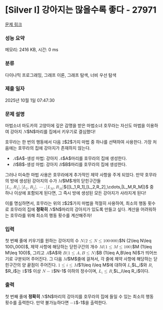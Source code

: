 # [Silver I] 강아지는 많을수록 좋다 - 27971 

[문제 링크](https://www.acmicpc.net/problem/27971) 

### 성능 요약

메모리: 2416 KB, 시간: 0 ms

### 분류

다이나믹 프로그래밍, 그래프 이론, 그래프 탐색, 너비 우선 탐색

### 제출 일자

2025년 10월 1일 07:47:30

### 문제 설명

<p>마법소녀 마도카의 고양이에 깊은 감명을 받은 마법소녀 호무라는 자신도 마법을 이용하여 강아지 <mjx-container class="MathJax" jax="CHTML" style="font-size: 104.6%; position: relative;"><mjx-math class="MJX-TEX" aria-hidden="true"><mjx-mi class="mjx-i"><mjx-c class="mjx-c1D441 TEX-I"></mjx-c></mjx-mi></mjx-math><mjx-assistive-mml unselectable="on" display="inline"><math xmlns="http://www.w3.org/1998/Math/MathML"><mi>N</mi></math></mjx-assistive-mml><span aria-hidden="true" class="no-mathjax mjx-copytext">$N$</span></mjx-container>마리를 집에서 키우기로 결심했다!</p>

<p>호무라는 한 번의 행동에서 다음 <mjx-container class="MathJax" jax="CHTML" style="font-size: 104.6%; position: relative;"><mjx-math class="MJX-TEX" aria-hidden="true"><mjx-mn class="mjx-n"><mjx-c class="mjx-c32"></mjx-c></mjx-mn></mjx-math><mjx-assistive-mml unselectable="on" display="inline"><math xmlns="http://www.w3.org/1998/Math/MathML"><mn>2</mn></math></mjx-assistive-mml><span aria-hidden="true" class="no-mathjax mjx-copytext">$2$</span></mjx-container>가지 마법 중 하나를 선택하여 사용한다. 가장 처음에는 호무라의 집에 강아지가 존재하지 않는다.</p>

<ul>
	<li><mjx-container class="MathJax" jax="CHTML" style="font-size: 104.6%; position: relative;"> <mjx-math class="MJX-TEX" aria-hidden="true"><mjx-mi class="mjx-i"><mjx-c class="mjx-c1D434 TEX-I"></mjx-c></mjx-mi></mjx-math><mjx-assistive-mml unselectable="on" display="inline"><math xmlns="http://www.w3.org/1998/Math/MathML"><mi>A</mi></math></mjx-assistive-mml><span aria-hidden="true" class="no-mathjax mjx-copytext">$A$</span></mjx-container>-생성 마법: 강아지 <mjx-container class="MathJax" jax="CHTML" style="font-size: 104.6%; position: relative;"><mjx-math class="MJX-TEX" aria-hidden="true"><mjx-mi class="mjx-i"><mjx-c class="mjx-c1D434 TEX-I"></mjx-c></mjx-mi></mjx-math><mjx-assistive-mml unselectable="on" display="inline"><math xmlns="http://www.w3.org/1998/Math/MathML"><mi>A</mi></math></mjx-assistive-mml><span aria-hidden="true" class="no-mathjax mjx-copytext">$A$</span></mjx-container>마리를 호무라의 집에 생성한다.</li>
	<li><mjx-container class="MathJax" jax="CHTML" style="font-size: 104.6%; position: relative;"> <mjx-math class="MJX-TEX" aria-hidden="true"><mjx-mi class="mjx-i"><mjx-c class="mjx-c1D435 TEX-I"></mjx-c></mjx-mi></mjx-math><mjx-assistive-mml unselectable="on" display="inline"><math xmlns="http://www.w3.org/1998/Math/MathML"><mi>B</mi></math></mjx-assistive-mml><span aria-hidden="true" class="no-mathjax mjx-copytext">$B$</span></mjx-container>-생성 마법: 강아지 <mjx-container class="MathJax" jax="CHTML" style="font-size: 104.6%; position: relative;"><mjx-math class="MJX-TEX" aria-hidden="true"><mjx-mi class="mjx-i"><mjx-c class="mjx-c1D435 TEX-I"></mjx-c></mjx-mi></mjx-math><mjx-assistive-mml unselectable="on" display="inline"><math xmlns="http://www.w3.org/1998/Math/MathML"><mi>B</mi></math></mjx-assistive-mml><span aria-hidden="true" class="no-mathjax mjx-copytext">$B$</span></mjx-container>마리를 호무라의 집에 생성한다.</li>
</ul>

<p>그러나 미숙한 마법 사용은 호무라에게 추가적인 제약 사항을 주게 되었다. 만약 호무라의 방에 생성된 강아지의 수가 <mjx-container class="MathJax" jax="CHTML" style="font-size: 104.6%; position: relative;"><mjx-math class="MJX-TEX" aria-hidden="true"><mjx-mi class="mjx-i"><mjx-c class="mjx-c1D440 TEX-I"></mjx-c></mjx-mi></mjx-math><mjx-assistive-mml unselectable="on" display="inline"><math xmlns="http://www.w3.org/1998/Math/MathML"><mi>M</mi></math></mjx-assistive-mml><span aria-hidden="true" class="no-mathjax mjx-copytext">$M$</span></mjx-container>개의 닫힌구간들 <mjx-container class="MathJax" jax="CHTML" style="font-size: 104.6%; position: relative;"><mjx-math class="MJX-TEX" aria-hidden="true"><mjx-texatom texclass="ORD"><mjx-mo class="mjx-n"><mjx-c class="mjx-c5B"></mjx-c></mjx-mo><mjx-msub><mjx-mi class="mjx-i"><mjx-c class="mjx-c1D43F TEX-I"></mjx-c></mjx-mi><mjx-script style="vertical-align: -0.15em;"><mjx-mn class="mjx-n" size="s"><mjx-c class="mjx-c31"></mjx-c></mjx-mn></mjx-script></mjx-msub><mjx-mo class="mjx-n"><mjx-c class="mjx-c2C"></mjx-c></mjx-mo><mjx-msub space="2"><mjx-mi class="mjx-i"><mjx-c class="mjx-c1D445 TEX-I"></mjx-c></mjx-mi><mjx-script style="vertical-align: -0.15em;"><mjx-mn class="mjx-n" size="s"><mjx-c class="mjx-c31"></mjx-c></mjx-mn></mjx-script></mjx-msub><mjx-mo class="mjx-n"><mjx-c class="mjx-c5D"></mjx-c></mjx-mo><mjx-mo class="mjx-n"><mjx-c class="mjx-c2C"></mjx-c></mjx-mo><mjx-mo class="mjx-n" space="2"><mjx-c class="mjx-c5B"></mjx-c></mjx-mo><mjx-msub><mjx-mi class="mjx-i"><mjx-c class="mjx-c1D43F TEX-I"></mjx-c></mjx-mi><mjx-script style="vertical-align: -0.15em;"><mjx-mn class="mjx-n" size="s"><mjx-c class="mjx-c32"></mjx-c></mjx-mn></mjx-script></mjx-msub><mjx-mo class="mjx-n"><mjx-c class="mjx-c2C"></mjx-c></mjx-mo><mjx-msub space="2"><mjx-mi class="mjx-i"><mjx-c class="mjx-c1D445 TEX-I"></mjx-c></mjx-mi><mjx-script style="vertical-align: -0.15em;"><mjx-mn class="mjx-n" size="s"><mjx-c class="mjx-c32"></mjx-c></mjx-mn></mjx-script></mjx-msub><mjx-mo class="mjx-n"><mjx-c class="mjx-c5D"></mjx-c></mjx-mo><mjx-mo class="mjx-n"><mjx-c class="mjx-c2C"></mjx-c></mjx-mo><mjx-mo class="mjx-n" space="2"><mjx-c class="mjx-c22EF"></mjx-c></mjx-mo><mjx-mo class="mjx-n" space="2"><mjx-c class="mjx-c2C"></mjx-c></mjx-mo><mjx-mo class="mjx-n" space="2"><mjx-c class="mjx-c5B"></mjx-c></mjx-mo><mjx-msub><mjx-mi class="mjx-i"><mjx-c class="mjx-c1D43F TEX-I"></mjx-c></mjx-mi><mjx-script style="vertical-align: -0.15em;"><mjx-mi class="mjx-i" size="s"><mjx-c class="mjx-c1D440 TEX-I"></mjx-c></mjx-mi></mjx-script></mjx-msub><mjx-mo class="mjx-n"><mjx-c class="mjx-c2C"></mjx-c></mjx-mo><mjx-msub space="2"><mjx-mi class="mjx-i"><mjx-c class="mjx-c1D445 TEX-I"></mjx-c></mjx-mi><mjx-script style="vertical-align: -0.15em;"><mjx-mi class="mjx-i" size="s"><mjx-c class="mjx-c1D440 TEX-I"></mjx-c></mjx-mi></mjx-script></mjx-msub><mjx-mo class="mjx-n"><mjx-c class="mjx-c5D"></mjx-c></mjx-mo></mjx-texatom></mjx-math><mjx-assistive-mml unselectable="on" display="inline"><math xmlns="http://www.w3.org/1998/Math/MathML"><mrow data-mjx-texclass="ORD"><mo stretchy="false">[</mo><msub><mi>L</mi><mn>1</mn></msub><mo>,</mo><msub><mi>R</mi><mn>1</mn></msub><mo stretchy="false">]</mo><mo>,</mo><mo stretchy="false">[</mo><msub><mi>L</mi><mn>2</mn></msub><mo>,</mo><msub><mi>R</mi><mn>2</mn></msub><mo stretchy="false">]</mo><mo>,</mo><mo>⋯</mo><mo>,</mo><mo stretchy="false">[</mo><msub><mi>L</mi><mi>M</mi></msub><mo>,</mo><msub><mi>R</mi><mi>M</mi></msub><mo stretchy="false">]</mo></mrow></math></mjx-assistive-mml><span aria-hidden="true" class="no-mathjax mjx-copytext">${[L_1,R_1],[L_2,R_2],\cdots,[L_M,R_M]}$</span></mjx-container> 중 하나 이상에 포함되게 된다면, 그 즉시 방에 생성된 모든 강아지가 사라지게 된다!</p>

<p>이를 명심하면서, 호무라는 위의 <mjx-container class="MathJax" jax="CHTML" style="font-size: 104.6%; position: relative;"><mjx-math class="MJX-TEX" aria-hidden="true"><mjx-mn class="mjx-n"><mjx-c class="mjx-c32"></mjx-c></mjx-mn></mjx-math><mjx-assistive-mml unselectable="on" display="inline"><math xmlns="http://www.w3.org/1998/Math/MathML"><mn>2</mn></math></mjx-assistive-mml><span aria-hidden="true" class="no-mathjax mjx-copytext">$2$</span></mjx-container>가지 마법을 적절히 사용하여, 최소의 행동 횟수로 호무라의 집에 <strong>정확히</strong> <mjx-container class="MathJax" jax="CHTML" style="font-size: 104.6%; position: relative;"><mjx-math class="MJX-TEX" aria-hidden="true"><mjx-mi class="mjx-i"><mjx-c class="mjx-c1D441 TEX-I"></mjx-c></mjx-mi></mjx-math><mjx-assistive-mml unselectable="on" display="inline"><math xmlns="http://www.w3.org/1998/Math/MathML"><mi>N</mi></math></mjx-assistive-mml><span aria-hidden="true" class="no-mathjax mjx-copytext">$N$</span></mjx-container>마리의 강아지가 있도록 만들고 싶다. 계산을 어려워하는 호무라를 위해 최소의 행동 횟수를 계산해주자!</p>

### 입력 

 <p>첫 번째 줄에 키우기를 원하는 강아지의 수 <mjx-container class="MathJax" jax="CHTML" style="font-size: 104.6%; position: relative;"><mjx-math class="MJX-TEX" aria-hidden="true"><mjx-mi class="mjx-i"><mjx-c class="mjx-c1D441 TEX-I"></mjx-c></mjx-mi><mjx-mo class="mjx-n"><mjx-c class="mjx-c28"></mjx-c></mjx-mo><mjx-mn class="mjx-n"><mjx-c class="mjx-c32"></mjx-c></mjx-mn><mjx-mo class="mjx-n" space="4"><mjx-c class="mjx-c2264"></mjx-c></mjx-mo><mjx-mi class="mjx-i" space="4"><mjx-c class="mjx-c1D441 TEX-I"></mjx-c></mjx-mi><mjx-mo class="mjx-n" space="4"><mjx-c class="mjx-c2264"></mjx-c></mjx-mo><mjx-mn class="mjx-n" space="4"><mjx-c class="mjx-c31"></mjx-c><mjx-c class="mjx-c30"></mjx-c><mjx-c class="mjx-c30"></mjx-c></mjx-mn><mjx-mstyle><mjx-mspace style="width: 0.167em;"></mjx-mspace></mjx-mstyle><mjx-mn class="mjx-n"><mjx-c class="mjx-c30"></mjx-c><mjx-c class="mjx-c30"></mjx-c><mjx-c class="mjx-c30"></mjx-c></mjx-mn><mjx-mo class="mjx-n"><mjx-c class="mjx-c29"></mjx-c></mjx-mo></mjx-math><mjx-assistive-mml unselectable="on" display="inline"><math xmlns="http://www.w3.org/1998/Math/MathML"><mi>N</mi><mo stretchy="false">(</mo><mn>2</mn><mo>≤</mo><mi>N</mi><mo>≤</mo><mn>100</mn><mstyle scriptlevel="0"><mspace width="0.167em"></mspace></mstyle><mn>000</mn><mo stretchy="false">)</mo></math></mjx-assistive-mml><span aria-hidden="true" class="no-mathjax mjx-copytext">$N (2\leq N\leq 100\,000)$</span></mjx-container>, 제약 사항에 해당하는 닫힌구간의 개수 <mjx-container class="MathJax" jax="CHTML" style="font-size: 104.6%; position: relative;"><mjx-math class="MJX-TEX" aria-hidden="true"><mjx-mi class="mjx-i"><mjx-c class="mjx-c1D440 TEX-I"></mjx-c></mjx-mi><mjx-mo class="mjx-n"><mjx-c class="mjx-c28"></mjx-c></mjx-mo><mjx-mn class="mjx-n"><mjx-c class="mjx-c31"></mjx-c></mjx-mn><mjx-mo class="mjx-n" space="4"><mjx-c class="mjx-c2264"></mjx-c></mjx-mo><mjx-mi class="mjx-i" space="4"><mjx-c class="mjx-c1D440 TEX-I"></mjx-c></mjx-mi><mjx-mo class="mjx-n" space="4"><mjx-c class="mjx-c2264"></mjx-c></mjx-mo><mjx-mn class="mjx-n" space="4"><mjx-c class="mjx-c31"></mjx-c><mjx-c class="mjx-c30"></mjx-c><mjx-c class="mjx-c30"></mjx-c></mjx-mn><mjx-mo class="mjx-n"><mjx-c class="mjx-c29"></mjx-c></mjx-mo></mjx-math><mjx-assistive-mml unselectable="on" display="inline"><math xmlns="http://www.w3.org/1998/Math/MathML"><mi>M</mi><mo stretchy="false">(</mo><mn>1</mn><mo>≤</mo><mi>M</mi><mo>≤</mo><mn>100</mn><mo stretchy="false">)</mo></math></mjx-assistive-mml><span aria-hidden="true" class="no-mathjax mjx-copytext">$M (1\leq M\leq 100)$</span></mjx-container>, 그리고 <mjx-container class="MathJax" jax="CHTML" style="font-size: 104.6%; position: relative;"><mjx-math class="MJX-TEX" aria-hidden="true"><mjx-mi class="mjx-i"><mjx-c class="mjx-c1D434 TEX-I"></mjx-c></mjx-mi></mjx-math><mjx-assistive-mml unselectable="on" display="inline"><math xmlns="http://www.w3.org/1998/Math/MathML"><mi>A</mi></math></mjx-assistive-mml><span aria-hidden="true" class="no-mathjax mjx-copytext">$A$</span></mjx-container>와 <mjx-container class="MathJax" jax="CHTML" style="font-size: 104.6%; position: relative;"><mjx-math class="MJX-TEX" aria-hidden="true"><mjx-mi class="mjx-i"><mjx-c class="mjx-c1D435 TEX-I"></mjx-c></mjx-mi><mjx-mo class="mjx-n"><mjx-c class="mjx-c28"></mjx-c></mjx-mo><mjx-mn class="mjx-n"><mjx-c class="mjx-c31"></mjx-c></mjx-mn><mjx-mo class="mjx-n" space="4"><mjx-c class="mjx-c2264"></mjx-c></mjx-mo><mjx-mi class="mjx-i" space="4"><mjx-c class="mjx-c1D434 TEX-I"></mjx-c></mjx-mi><mjx-mo class="mjx-n"><mjx-c class="mjx-c2C"></mjx-c></mjx-mo><mjx-mi class="mjx-i" space="2"><mjx-c class="mjx-c1D435 TEX-I"></mjx-c></mjx-mi><mjx-mo class="mjx-n" space="4"><mjx-c class="mjx-c2264"></mjx-c></mjx-mo><mjx-mi class="mjx-i" space="4"><mjx-c class="mjx-c1D441 TEX-I"></mjx-c></mjx-mi><mjx-mo class="mjx-n"><mjx-c class="mjx-c29"></mjx-c></mjx-mo></mjx-math><mjx-assistive-mml unselectable="on" display="inline"><math xmlns="http://www.w3.org/1998/Math/MathML"><mi>B</mi><mo stretchy="false">(</mo><mn>1</mn><mo>≤</mo><mi>A</mi><mo>,</mo><mi>B</mi><mo>≤</mo><mi>N</mi><mo stretchy="false">)</mo></math></mjx-assistive-mml><span aria-hidden="true" class="no-mathjax mjx-copytext">$B (1\leq A,B\leq N)$</span></mjx-container>가 띄어쓰기로 구분되어 주어진다. 그 다음 <mjx-container class="MathJax" jax="CHTML" style="font-size: 104.6%; position: relative;"><mjx-math class="MJX-TEX" aria-hidden="true"><mjx-mi class="mjx-i"><mjx-c class="mjx-c1D440 TEX-I"></mjx-c></mjx-mi></mjx-math><mjx-assistive-mml unselectable="on" display="inline"><math xmlns="http://www.w3.org/1998/Math/MathML"><mi>M</mi></math></mjx-assistive-mml><span aria-hidden="true" class="no-mathjax mjx-copytext">$M$</span></mjx-container>줄에 걸쳐서, 각 줄에 제약 사항에 해당하는 닫힌구간의 양 끝점이 주어진다. <mjx-container class="MathJax" jax="CHTML" style="font-size: 104.6%; position: relative;"><mjx-math class="MJX-TEX" aria-hidden="true"><mjx-mn class="mjx-n"><mjx-c class="mjx-c31"></mjx-c></mjx-mn><mjx-mo class="mjx-n" space="4"><mjx-c class="mjx-c2264"></mjx-c></mjx-mo><mjx-mi class="mjx-i" space="4"><mjx-c class="mjx-c1D456 TEX-I"></mjx-c></mjx-mi><mjx-mo class="mjx-n" space="4"><mjx-c class="mjx-c2264"></mjx-c></mjx-mo><mjx-mi class="mjx-i" space="4"><mjx-c class="mjx-c1D440 TEX-I"></mjx-c></mjx-mi></mjx-math><mjx-assistive-mml unselectable="on" display="inline"><math xmlns="http://www.w3.org/1998/Math/MathML"><mn>1</mn><mo>≤</mo><mi>i</mi><mo>≤</mo><mi>M</mi></math></mjx-assistive-mml><span aria-hidden="true" class="no-mathjax mjx-copytext">$1\leq i\leq M$</span></mjx-container>에 대하여 <mjx-container class="MathJax" jax="CHTML" style="font-size: 104.6%; position: relative;"><mjx-math class="MJX-TEX" aria-hidden="true"><mjx-msub><mjx-mi class="mjx-i"><mjx-c class="mjx-c1D43F TEX-I"></mjx-c></mjx-mi><mjx-script style="vertical-align: -0.15em;"><mjx-mi class="mjx-i" size="s"><mjx-c class="mjx-c1D456 TEX-I"></mjx-c></mjx-mi></mjx-script></mjx-msub></mjx-math><mjx-assistive-mml unselectable="on" display="inline"><math xmlns="http://www.w3.org/1998/Math/MathML"><msub><mi>L</mi><mi>i</mi></msub></math></mjx-assistive-mml><span aria-hidden="true" class="no-mathjax mjx-copytext">$L_i$</span></mjx-container>와 <mjx-container class="MathJax" jax="CHTML" style="font-size: 104.6%; position: relative;"><mjx-math class="MJX-TEX" aria-hidden="true"><mjx-msub><mjx-mi class="mjx-i"><mjx-c class="mjx-c1D445 TEX-I"></mjx-c></mjx-mi><mjx-script style="vertical-align: -0.15em;"><mjx-mi class="mjx-i" size="s"><mjx-c class="mjx-c1D456 TEX-I"></mjx-c></mjx-mi></mjx-script></mjx-msub></mjx-math><mjx-assistive-mml unselectable="on" display="inline"><math xmlns="http://www.w3.org/1998/Math/MathML"><msub><mi>R</mi><mi>i</mi></msub></math></mjx-assistive-mml><span aria-hidden="true" class="no-mathjax mjx-copytext">$R_i$</span></mjx-container>는 <mjx-container class="MathJax" jax="CHTML" style="font-size: 104.6%; position: relative;"><mjx-math class="MJX-TEX" aria-hidden="true"><mjx-mn class="mjx-n"><mjx-c class="mjx-c31"></mjx-c></mjx-mn></mjx-math><mjx-assistive-mml unselectable="on" display="inline"><math xmlns="http://www.w3.org/1998/Math/MathML"><mn>1</mn></math></mjx-assistive-mml><span aria-hidden="true" class="no-mathjax mjx-copytext">$1$</span></mjx-container> 이상 <mjx-container class="MathJax" jax="CHTML" style="font-size: 104.6%; position: relative;"><mjx-math class="MJX-TEX" aria-hidden="true"><mjx-mi class="mjx-i"><mjx-c class="mjx-c1D441 TEX-I"></mjx-c></mjx-mi><mjx-mo class="mjx-n" space="3"><mjx-c class="mjx-c2212"></mjx-c></mjx-mo><mjx-mn class="mjx-n" space="3"><mjx-c class="mjx-c31"></mjx-c></mjx-mn></mjx-math><mjx-assistive-mml unselectable="on" display="inline"><math xmlns="http://www.w3.org/1998/Math/MathML"><mi>N</mi><mo>−</mo><mn>1</mn></math></mjx-assistive-mml><span aria-hidden="true" class="no-mathjax mjx-copytext">$N-1$</span></mjx-container> 이하의 정수이며, <mjx-container class="MathJax" jax="CHTML" style="font-size: 104.6%; position: relative;"><mjx-math class="MJX-TEX" aria-hidden="true"><mjx-msub><mjx-mi class="mjx-i"><mjx-c class="mjx-c1D43F TEX-I"></mjx-c></mjx-mi><mjx-script style="vertical-align: -0.15em;"><mjx-mi class="mjx-i" size="s"><mjx-c class="mjx-c1D456 TEX-I"></mjx-c></mjx-mi></mjx-script></mjx-msub><mjx-mo class="mjx-n" space="4"><mjx-c class="mjx-c2264"></mjx-c></mjx-mo><mjx-msub space="4"><mjx-mi class="mjx-i"><mjx-c class="mjx-c1D445 TEX-I"></mjx-c></mjx-mi><mjx-script style="vertical-align: -0.15em;"><mjx-mi class="mjx-i" size="s"><mjx-c class="mjx-c1D456 TEX-I"></mjx-c></mjx-mi></mjx-script></mjx-msub></mjx-math><mjx-assistive-mml unselectable="on" display="inline"><math xmlns="http://www.w3.org/1998/Math/MathML"><msub><mi>L</mi><mi>i</mi></msub><mo>≤</mo><msub><mi>R</mi><mi>i</mi></msub></math></mjx-assistive-mml><span aria-hidden="true" class="no-mathjax mjx-copytext">$L_i\leq R_i$</span></mjx-container>이다.</p>

### 출력 

 <p>첫 번째 줄에 <strong>정확히</strong> <mjx-container class="MathJax" jax="CHTML" style="font-size: 104.6%; position: relative;"><mjx-math class="MJX-TEX" aria-hidden="true"><mjx-mi class="mjx-i"><mjx-c class="mjx-c1D441 TEX-I"></mjx-c></mjx-mi></mjx-math><mjx-assistive-mml unselectable="on" display="inline"><math xmlns="http://www.w3.org/1998/Math/MathML"><mi>N</mi></math></mjx-assistive-mml><span aria-hidden="true" class="no-mathjax mjx-copytext">$N$</span></mjx-container>마리의 강아지를 호무라의 집에 들일 수 있는 최소의 행동 횟수를 출력한다. 만약 불가능하다면 <mjx-container class="MathJax" jax="CHTML" style="font-size: 104.6%; position: relative;"><mjx-math class="MJX-TEX" aria-hidden="true"><mjx-mo class="mjx-n"><mjx-c class="mjx-c2212"></mjx-c></mjx-mo><mjx-mn class="mjx-n"><mjx-c class="mjx-c31"></mjx-c></mjx-mn></mjx-math><mjx-assistive-mml unselectable="on" display="inline"><math xmlns="http://www.w3.org/1998/Math/MathML"><mo>−</mo><mn>1</mn></math></mjx-assistive-mml><span aria-hidden="true" class="no-mathjax mjx-copytext">$-1$</span></mjx-container>을 출력한다.</p>

